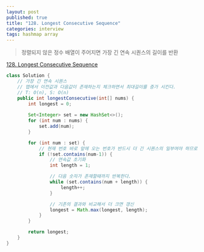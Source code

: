```yaml
---
layout: post
published: true
title: "128. Longest Consecutive Sequence"
categories: interview
tags: hashmap array
---
```


> 정렬되지 않은 정수 배열이 주어지면 가장 긴 연속 시퀀스의 길이를 반환

[128. Longest Consecutive Sequence](https://leetcode.com/problems/longest-consecutive-sequence/)

```java
class Solution {
    // 가장 긴 연속 시퀀스
    // 맵에서 이전값과 다음값이 존재하는지 체크하면서 최대길이를 증가 시킨다.
    // T: O(n), S: O(n)
    public int longestConsecutive(int[] nums) {
        int longest = 0;
        
        Set<Integer> set = new HashSet<>();
        for (int num : nums) {
            set.add(num);
        }

        for (int num : set) {
            // 현재 번호 바로 앞에 오는 번호가 반드시 더 긴 시퀀스의 일부여야 하므로 먼저 존재하지 않는지 확인
            if (!set.contains(num-1)) {
                // 연속값 초기화
                int length = 1;

                // 다음 숫자가 존재할때까지 반복한다. 
                while (set.contains(num + length)) {
                    length++;
                }

                // 기존의 결과와 비교해서 더 크면 갱신
                longest = Math.max(longest, length);
            }
        }

        return longest;
    }
}
```
